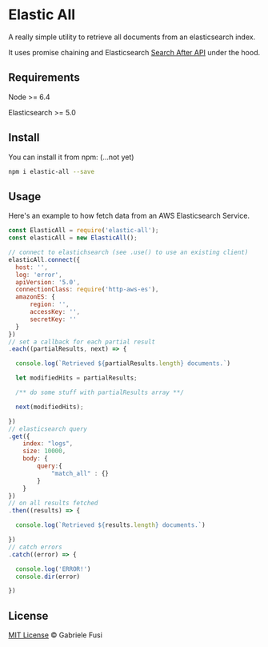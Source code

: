# Elastic All

A really simple utility to retrieve all documents from an elasticsearch index.

It uses promise chaining and Elasticsearch [Search After API](https://www.elastic.co/guide/en/elasticsearch/reference/current/search-request-search-after.html) under the hood.

## Requirements

Node >= 6.4

Elasticsearch >= 5.0

## Install

You can install it from npm: (...not yet)

```bash
npm i elastic-all --save
```

## Usage

Here's an example to how fetch data from an AWS Elasticsearch Service.

```javascript
const ElasticAll = require('elastic-all');
const elasticAll = new ElasticAll();

// connect to elastichsearch (see .use() to use an existing client)
elasticAll.connect({
  host: '',
  log: 'error',
  apiVersion: '5.0',
  connectionClass: require('http-aws-es'),
  amazonES: {
      region: '',
      accessKey: '',
      secretKey: ''
  }
})
// set a callback for each partial result
.each((partialResults, next) => {

  console.log(`Retrieved ${partialResults.length} documents.`)

  let modifiedHits = partialResults;

  /** do some stuff with partialResults array **/

  next(modifiedHits);

})
// elasticsearch query
.get({
    index: "logs",
    size: 10000,
    body: {
        query:{
            "match_all" : {}
        }
    }
})
// on all results fetched
.then((results) => {

  console.log(`Retrieved ${results.length} documents.`)

})
// catch errors
.catch((error) => {

  console.log('ERROR!')
  console.dir(error)

})
```

## License

[MIT License](https://gabfusi.mit-license.org/) © Gabriele Fusi
